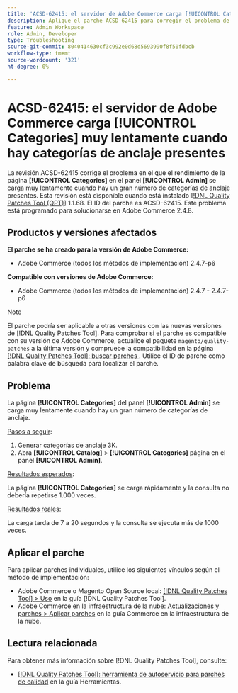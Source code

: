 ```yaml
---
title: 'ACSD-62415: el servidor de Adobe Commerce carga [!UICONTROL Categories] muy lentamente'
description: Aplique el parche ACSD-62415 para corregir el problema de Adobe Commerce en el que el rendimiento de la página [!UICONTROL Categories] en el panel [!UICONTROL Admin] se carga muy lentamente cuando hay un gran número de categorías de anclaje.
feature: Admin Workspace
role: Admin, Developer
type: Troubleshooting
source-git-commit: 8040414630cf3c992e0d68d5693990f8f50fdbcb
workflow-type: tm+mt
source-wordcount: '321'
ht-degree: 0%

---
```



# ACSD-62415: el servidor de Adobe Commerce carga **[!UICONTROL Categories]** muy lentamente cuando hay categorías de anclaje presentes

La revisión ACSD-62415 corrige el problema en el que el rendimiento de la página **[!UICONTROL Categories]** en el panel **[!UICONTROL Admin]** se carga muy lentamente cuando hay un gran número de categorías de anclaje presentes. Esta revisión está disponible cuando está instalado [[!DNL Quality Patches Tool (QPT)]](/help/tools/quality-patches-tool/quality-patches-tool-to-self-serve-quality-patches.md) 1.1.68. El ID del parche es ACSD-62415. Este problema está programado para solucionarse en Adobe Commerce 2.4.8.

## Productos y versiones afectados

**El parche se ha creado para la versión de Adobe Commerce:**

* Adobe Commerce (todos los métodos de implementación) 2.4.7-p6

**Compatible con versiones de Adobe Commerce:**

* Adobe Commerce (todos los métodos de implementación) 2.4.7 - 2.4.7-p6

>[!NOTE]
>
>El parche podría ser aplicable a otras versiones con las nuevas versiones de [!DNL Quality Patches Tool]. Para comprobar si el parche es compatible con su versión de Adobe Commerce, actualice el paquete `magento/quality-patches` a la última versión y compruebe la compatibilidad en la página [[!DNL Quality Patches Tool]: buscar parches ](https://experienceleague.adobe.com/tools/commerce-quality-patches/index.html?lang=es). Utilice el ID de parche como palabra clave de búsqueda para localizar el parche.

## Problema

La página **[!UICONTROL Categories]** del panel **[!UICONTROL Admin]** se carga muy lentamente cuando hay un gran número de categorías de anclaje.

<u>Pasos a seguir</u>:

1. Generar categorías de anclaje 3K.
1. Abra **[!UICONTROL Catalog]** > **[!UICONTROL Categories]** página en el panel **[!UICONTROL Admin]**.

<u>Resultados esperados</u>:

La página **[!UICONTROL Categories]** se carga rápidamente y la consulta no debería repetirse 1.000 veces.

<u>Resultados reales</u>:

La carga tarda de 7 a 20 segundos y la consulta se ejecuta más de 1000 veces.

## Aplicar el parche

Para aplicar parches individuales, utilice los siguientes vínculos según el método de implementación:

* Adobe Commerce o Magento Open Source local: [[!DNL Quality Patches Tool] > Uso](/help/tools/quality-patches-tool/usage.md) en la guía [!DNL Quality Patches Tool].
* Adobe Commerce en la infraestructura de la nube: [Actualizaciones y parches > Aplicar parches](https://experienceleague.adobe.com/docs/commerce-cloud-service/user-guide/develop/upgrade/apply-patches.html?lang=es) en la guía Commerce en la infraestructura de la nube.

## Lectura relacionada

Para obtener más información sobre [!DNL Quality Patches Tool], consulte:

* [[!DNL Quality Patches Tool]: herramienta de autoservicio para parches de calidad](/help/tools/quality-patches-tool/quality-patches-tool-to-self-serve-quality-patches.md) en la guía Herramientas.
